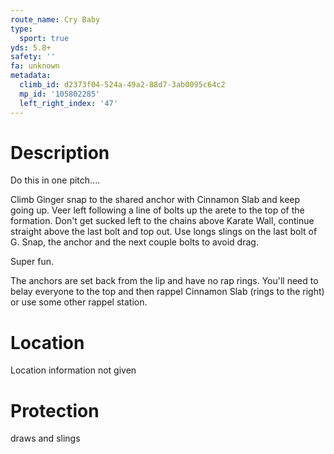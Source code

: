 ```yaml
---
route_name: Cry Baby
type:
  sport: true
yds: 5.8+
safety: ''
fa: unknown
metadata:
  climb_id: d2373f04-524a-49a2-88d7-3ab0095c64c2
  mp_id: '105802285'
  left_right_index: '47'
---
```

# Description
Do this in one pitch....

Climb Ginger snap to the shared anchor with Cinnamon Slab and keep going up. Veer left following a line of bolts up the arete to the top of the formation. Don't get sucked left to the chains above Karate Wall, continue straight above the last bolt and top out. Use longs slings on the last bolt of G. Snap, the anchor and the next couple bolts to avoid drag.

Super fun.

The anchors are set back from the lip and have no rap rings. You'll need to belay everyone to the top and then rappel Cinnamon Slab (rings to the right) or use some other rappel station.

# Location
Location information not given

# Protection
draws and slings
